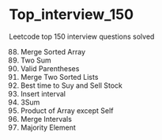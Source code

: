 # Top_interview_150
Leetcode top 150 interview questions solved <br>

88. Merge Sorted Array <br>
1. Two Sum <br>
20. Valid Parentheses <br>
21. Merge Two Sorted Lists <br>
121. Best time to Suy and Sell Stock <br>
57. Insert interval <br>
15. 3Sum <br>
238. Product of Array except Self <br>
56. Merge Intervals <br>
169. Majority Element <br>

